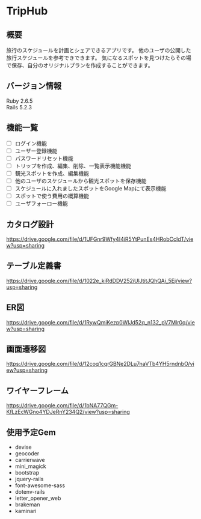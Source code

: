 # TripHub
## 概要
旅行のスケジュールを計画とシェアできるアプリです。
他のユーザの公開した旅行スケジュールを参考できできます。
気になるスポットを見つけたらその場で保存、自分のオリジナルプランを作成することができます。

## バージョン情報
Ruby 2.6.5  
Rails 5.2.3

## 機能一覧
- [ ] ログイン機能
- [ ] ユーザー登録機能
- [ ] パスワードリセット機能
- [ ] トリップを作成、編集、削除、一覧表示機能機能
- [ ] 観光スポットを作成、編集機能
- [ ] 他のユーザのスケジュールから観光スポットを保存機能
- [ ] スケジュールに入れましたスポットをGoogle Mapにて表示機能
- [ ] スポットで使う費用の概算機能
- [ ] ユーザフォーロー機能

## カタログ設計
https://drive.google.com/file/d/1UFGnr9Wfy4I4iR5YtPunEs4HRobCcIdT/view?usp=sharing

## テーブル定義書
https://drive.google.com/file/d/1022e_kiRdDDV252iUlJtitJQhQAi_5Ej/view?usp=sharing

## ER図
https://drive.google.com/file/d/1RywQmiKezp0WlJd52q_n132_pV7Mlr0q/view?usp=sharing

## 画面遷移図
https://drive.google.com/file/d/12coq1cqrGBNe2DLu7naVTb4YH5rndnbO/view?usp=sharing

## ワイヤーフレーム
https://drive.google.com/file/d/1bNA77QGm-KfLzEcWGno4YDJeRnY234Q2/view?usp=sharing

## 使用予定Gem
- devise
- geocoder
- carrierwave
- mini_magick
- bootstrap
- jquery-rails
- font-awesome-sass
- dotenv-rails
- letter_opener_web
- brakeman
- kaminari